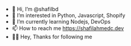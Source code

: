 - 👋 Hi, I’m @shafilbd
- 👀 I’m interested in Python, Javascript, Shopify 
- 🌱 I’m currently learning Nodejs, DevOps
- 📫 How to reach me https://shafilahmedc.dev
- 🧑‍💻 Hey, Thanks for following me

<!---
shafilbd/shafilbd is a ✨ special ✨ repository because its `README.md` (this file) appears on your GitHub profile.
You can click the Preview link to take a look at your changes.
--->

